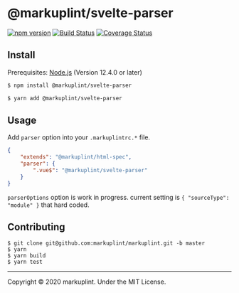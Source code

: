 # @markuplint/svelte-parser

[![npm version](https://badge.fury.io/js/%40markuplint%2Fsvelte-parser.svg)](https://www.npmjs.com/package/@markuplint/svelte-parser)
[![Build Status](https://travis-ci.org/markuplint/markuplint.svg?branch=master)](https://travis-ci.org/markuplint/markuplint)
[![Coverage Status](https://coveralls.io/repos/github/markuplint/markuplint/badge.svg?branch=master)](https://coveralls.io/github/markuplint/markuplint?branch=master)

## Install

Prerequisites: [Node.js](https://nodejs.org) (Version 12.4.0 or later)

```sh
$ npm install @markuplint/svelte-parser

$ yarn add @markuplint/svelte-parser
```

## Usage

Add `parser` option into your `.markuplintrc.*` file.

```json
{
	"extends": "@markuplint/html-spec",
	"parser": {
		".vue$": "@markuplint/svelte-parser"
	}
}
```

`parserOptions` option is work in progress. current setting is `{ "sourceType": "module" }` that hard coded.

## Contributing

```
$ git clone git@github.com:markuplint/markuplint.git -b master
$ yarn
$ yarn build
$ yarn test
```

---

Copyright &copy; 2020 markuplint. Under the MIT License.
